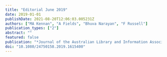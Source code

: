 ```yaml
---
title: "Editorial June 2019"
date: 2019-01-01
publishDate: 2021-08-20T12:06:03.005231Z
authors: ["MA Kennan", "A Fields", "Bhuva Narayan", "F Russell"]
publication_types: ["2"]
abstract: ""
featured: false
publication: "*Journal of the Australian Library and Information Association*"
doi: "10.1080/24750158.2019.1615400"
---
```


